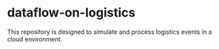 # dataflow-on-logistics
This repository is designed to simulate and process logistics events in a cloud environment.
